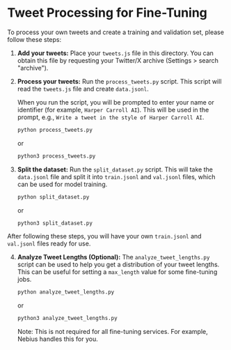 # Tweet Processing for Fine-Tuning

To process your own tweets and create a training and validation set, please follow these steps:

1. **Add your tweets:**
   Place your `tweets.js` file in this directory. You can obtain this file by requesting your Twitter/X archive (Settings > search "archive").

2. **Process your tweets:**
   Run the `process_tweets.py` script. This script will read the `tweets.js` file and create `data.jsonl`.

   When you run the script, you will be prompted to enter your name or identifier (for example, `Harper Carroll AI`). This will be used in the prompt, e.g., `Write a tweet in the style of Harper Carroll AI`.

   ```bash
   python process_tweets.py
   ```

   or

   ```bash
   python3 process_tweets.py
   ```

3. **Split the dataset:**
   Run the `split_dataset.py` script. This will take the `data.jsonl` file and split it into `train.jsonl` and `val.jsonl` files, which can be used for model training.

   ```bash
   python split_dataset.py
   ```

   or

   ```bash
   python3 split_dataset.py
   ```

After following these steps, you will have your own `train.jsonl` and `val.jsonl` files ready for use.

4. **Analyze Tweet Lengths (Optional):**
   The `analyze_tweet_lengths.py` script can be used to help you get a distribution of your tweet lengths. This can be useful for setting a `max_length` value for some fine-tuning jobs.

   ```bash
   python analyze_tweet_lengths.py
   ```

   or

   ```bash
   python3 analyze_tweet_lengths.py
   ```

   Note: This is not required for all fine-tuning services. For example, Nebius handles this for you.
